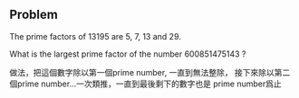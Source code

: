 ## Problem

The prime factors of 13195 are 5, 7, 13 and 29.

What is the largest prime factor of the number 600851475143 ?

做法，把這個數字除以第一個prime number, 一直到無法整除，
接下來除以第二個prime number...一次類推，一直到最後剩下的數字也是
prime number爲止

